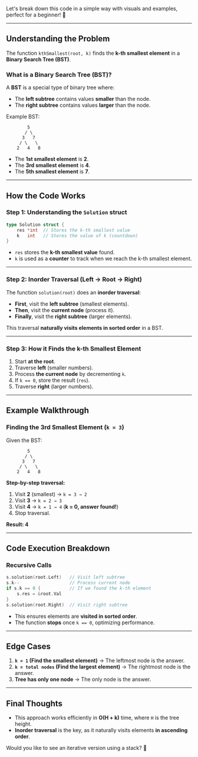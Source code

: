 Let's break down this code in a simple way with visuals and examples, perfect for a beginner! 🚀

---

## **Understanding the Problem**
The function `kthSmallest(root, k)` finds the **k-th smallest element** in a **Binary Search Tree (BST)**.

### **What is a Binary Search Tree (BST)?**
A **BST** is a special type of binary tree where:
- The **left subtree** contains values **smaller** than the node.
- The **right subtree** contains values **larger** than the node.

Example BST:
```
        5
       / \
      3   7
     / \   \
    2   4   8
```
- The **1st smallest element** is **2**.
- The **3rd smallest element** is **4**.
- The **5th smallest element** is **7**.

---

## **How the Code Works**
### **Step 1: Understanding the `Solution` struct**
```go
type Solution struct {
	res *int  // Stores the k-th smallest value
	k   int   // Stores the value of k (countdown)
}
```
- `res` stores the **k-th smallest value** found.
- `k` is used as a **counter** to track when we reach the k-th smallest element.

---

### **Step 2: Inorder Traversal (Left → Root → Right)**
The function `solution(root)` does an **inorder traversal**:
- **First**, visit the **left subtree** (smallest elements).
- **Then**, visit the **current node** (process it).
- **Finally**, visit the **right subtree** (larger elements).

This traversal **naturally visits elements in sorted order** in a BST.

---

### **Step 3: How it Finds the k-th Smallest Element**
1. Start **at the root**.
2. Traverse **left** (smaller numbers).
3. Process **the current node** by decrementing `k`.
4. If `k == 0`, store the result (`res`).
5. Traverse **right** (larger numbers).

---

## **Example Walkthrough**
### **Finding the 3rd Smallest Element (`k = 3`)**
Given the BST:
```
        5
       / \
      3   7
     / \   \
    2   4   8
```

**Step-by-step traversal:**
1. Visit **2** (smallest) → `k = 3 → 2`
2. Visit **3** → `k = 2 → 3`
3. Visit **4** → `k = 1 → 4` (**k = 0, answer found!**)
4. Stop traversal.

**Result: 4**

---

## **Code Execution Breakdown**
### **Recursive Calls**
```go
s.solution(root.Left)   // Visit left subtree
s.k--                   // Process current node
if s.k == 0 {           // If we found the k-th element
    s.res = &root.Val  
}
s.solution(root.Right)  // Visit right subtree
```
- This ensures elements are **visited in sorted order**.
- The function **stops** once `k == 0`, optimizing performance.

---

## **Edge Cases**
1. **`k = 1` (Find the smallest element)** → The leftmost node is the answer.
2. **`k = total nodes` (Find the largest element)** → The rightmost node is the answer.
3. **Tree has only one node** → The only node is the answer.

---

## **Final Thoughts**
- This approach works efficiently in **O(H + k)** time, where `H` is the tree height.
- **Inorder traversal** is the key, as it naturally visits elements **in ascending order**.

Would you like to see an iterative version using a stack? 🚀